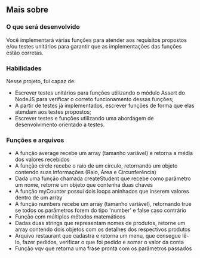 ## Mais sobre

### O que será desenvolvido

Você implementará várias funções para atender aos requisitos propostos e/ou testes unitários para garantir que as implementações das funções estão corretas.

### Habilidades

Nesse projeto, fui capaz de:

- Escrever testes unitários para funções utilizando o módulo Assert do NodeJS para verificar o correto funcionamento dessas funções;
- A partir de testes já implementados, escrever funções de forma que elas atendam aos testes propostos;
- Escrever testes e funções utilizando uma abordagem de desenvolvimento orientado a testes.

### Funções e arquivos

- A função average recebe um array (tamanho variável) e retorna a média dos valores recebidos
- A função circle recebe o raio de um círculo,
  retornando um objeto contendo suas informações (Raio, Área e Circunferência)
- Dada uma função chamada createStudent que recebe como parâmetro um nome,
  retorne um objeto que contenha duas chaves
- A função myCounter possui dois loops aninhados que inserem valores dentro de um array
- A função numbers recebe um array (tamanho variável),
  retornando true se todos os parâmetros forem do tipo 'number' e false caso contrário
- Função com múltiplos métodos matemáticos
- Dadas duas strings que representam nomes de produtos,
  retorne um array contendo dois objetos com os detalhes dos respectivos produtos
- Arquivo restaurant que cadastra e retorna um menu, que consegue lê-lo, fazer pedidos, verificar o que foi     pedido e somar o valor da conta
- Função vqv que retorna uma frase pronta com os parâmetros passados
